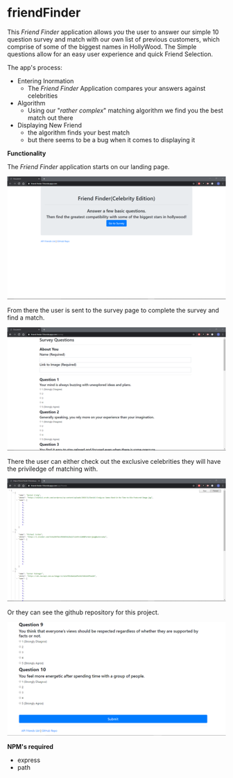 # **friendFinder**

This *Friend Finder* application allows *you* the user to answer our simple 10 question survey and match with our own list of previous customers, which comprise of some of the biggest names in HollyWood. The Simple questions allow for an easy user experience and quick Friend Selection. 

The app's process:
* Entering Inormation
    * The *Friend Finder* Application compares your answers against celebrities
* Algorithm
    * Using our "*rather complex*" matching algorithm we find you the best match out there
* Displaying New Friend
    * the algorithm finds your best match
    * but there seems to be a bug when it comes to displaying it

**Functionality**

The *Friend Finder* application starts on our landing page. 

![Home screen](homePage.png)

From there the user is sent to the survey page to complete the survey and find a match.

![Survey Screen](surveyPage.png)

There the user can either check out the exclusive celebrities they will have the priviledge of matching with.

![Friends array](friendsArrayPage.png)

Or they can see the github repository for this project.

![github Repo](githubLink.png)

**NPM's required**
* express
* path